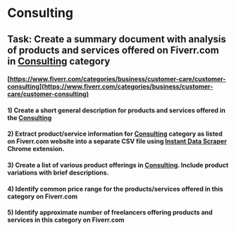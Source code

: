 # Consulting
## Task: Create a summary document with analysis of products and services offered on Fiverr.com in [Consulting](https://www.fiverr.com/categories/business/customer-care/customer-consulting) category
#### [https://www.fiverr.com/categories/business/customer-care/customer-consulting](https://www.fiverr.com/categories/business/customer-care/customer-consulting)
#### 1) Create a short general description for products and services offered in the [Consulting](https://www.fiverr.com/categories/business/customer-care/customer-consulting)
#### 2) Extract product/service information for [Consulting](https://www.fiverr.com/categories/business/customer-care/customer-consulting) category as listed on Fiverr.com website into a separate CSV file using [Instant Data Scraper](https://chrome.google.com/webstore/detail/instant-data-scraper/ofaokhiedipichpaobibbnahnkdoiiah) Chrome extension.
#### 3) Create a list of various product offerings in [Consulting](https://www.fiverr.com/categories/business/customer-care/customer-consulting). Include product variations with brief descriptions.
#### 4) Identify common price range for the products/services offered in this category on Fiverr.com
#### 5) Identify approximate number of freelancers offering products and services in this category on Fiverr.com
